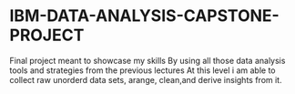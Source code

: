 # IBM-DATA-ANALYSIS-CAPSTONE-PROJECT
Final project meant to showcase my skills
By using all those data analysis tools and strategies from the previous lectures 
At this level i am able to collect raw unorderd data sets, arange, clean,and derive insights from it.
